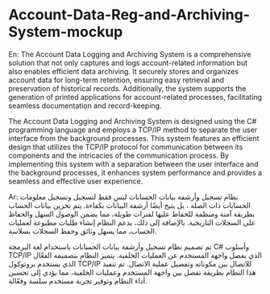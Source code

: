 # Account-Data-Reg-and-Archiving-System-mockup
En:
The Account Data Logging and Archiving System is a comprehensive solution that not only captures and logs account-related information but also enables efficient data archiving. It securely stores and organizes account data for long-term retention, ensuring easy retrieval and preservation of historical records. Additionally, the system supports the generation of printed applications for account-related processes, facilitating seamless documentation and record-keeping.

The Account Data Logging and Archiving System is designed using the C# programming language and employs a TCP/IP method to separate the user interface from the background processes. This system features an efficient design that utilizes the TCP/IP protocol for communication between its components and the intricacies of the communication process. By implementing this system with a separation between the user interface and the background processes, it enhances system performance and provides a seamless and effective user experience.

Ar:
نظام تسجيل وأرشفة بيانات الحسابات  ليس فقط لتسجيل وتسجيل معلومات الحسابات ذات الصلة ، بل يتيح أيضًا أرشفة البيانات بكفاءة. يتم تخزين بيانات الحساب بطريقة آمنة ومنظمة للحفاظ عليها لفترات طويلة، مما يضمن الوصول السهل والحفاظ على السجلات التاريخية. بالإضافة إلى ذلك، يدعم النظام إنشاء طلبات مطبوعة لعمليات الحساب، مما يسهل وثائق وحفظ السجلات بسلاسة.

تم تصميم نظام تسجيل وأرشفة بيانات الحسابات باستخدام لغة البرمجة C# وأسلوب TCP/IP الذي يفصل واجهة المستخدم عن العمليات الخلفية. يتميز النظام بتصميمه الفعّال الذي يستخدم بروتوكول TCP/IP للاتصال بين مكوناته وتفصيل عملية الاتصال. تم تنفيذ هذا النظام بطريقة تفصل بين واجهة المستخدم وعمليات الخلفية، مما يؤدي إلى تحسين أداء النظام وتوفير تجربة مستخدم سلسة وفعّالة.
